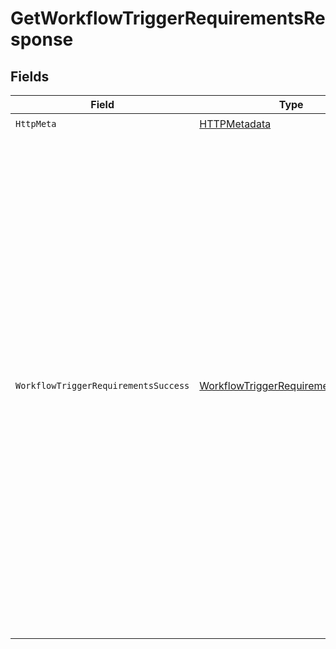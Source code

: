 # GetWorkflowTriggerRequirementsResponse


## Fields

| Field                                                                                                                                                                                                                                                                                                                                                                                                                                                                                                                                                                                                        | Type                                                                                                                                                                                                                                                                                                                                                                                                                                                                                                                                                                                                         | Required                                                                                                                                                                                                                                                                                                                                                                                                                                                                                                                                                                                                     | Description                                                                                                                                                                                                                                                                                                                                                                                                                                                                                                                                                                                                  | Example                                                                                                                                                                                                                                                                                                                                                                                                                                                                                                                                                                                                      |
| ------------------------------------------------------------------------------------------------------------------------------------------------------------------------------------------------------------------------------------------------------------------------------------------------------------------------------------------------------------------------------------------------------------------------------------------------------------------------------------------------------------------------------------------------------------------------------------------------------------ | ------------------------------------------------------------------------------------------------------------------------------------------------------------------------------------------------------------------------------------------------------------------------------------------------------------------------------------------------------------------------------------------------------------------------------------------------------------------------------------------------------------------------------------------------------------------------------------------------------------ | ------------------------------------------------------------------------------------------------------------------------------------------------------------------------------------------------------------------------------------------------------------------------------------------------------------------------------------------------------------------------------------------------------------------------------------------------------------------------------------------------------------------------------------------------------------------------------------------------------------ | ------------------------------------------------------------------------------------------------------------------------------------------------------------------------------------------------------------------------------------------------------------------------------------------------------------------------------------------------------------------------------------------------------------------------------------------------------------------------------------------------------------------------------------------------------------------------------------------------------------ | ------------------------------------------------------------------------------------------------------------------------------------------------------------------------------------------------------------------------------------------------------------------------------------------------------------------------------------------------------------------------------------------------------------------------------------------------------------------------------------------------------------------------------------------------------------------------------------------------------------ |
| `HttpMeta`                                                                                                                                                                                                                                                                                                                                                                                                                                                                                                                                                                                                   | [HTTPMetadata](../../Models/Components/HTTPMetadata.md)                                                                                                                                                                                                                                                                                                                                                                                                                                                                                                                                                      | :heavy_check_mark:                                                                                                                                                                                                                                                                                                                                                                                                                                                                                                                                                                                           | N/A                                                                                                                                                                                                                                                                                                                                                                                                                                                                                                                                                                                                          |                                                                                                                                                                                                                                                                                                                                                                                                                                                                                                                                                                                                              |
| `WorkflowTriggerRequirementsSuccess`                                                                                                                                                                                                                                                                                                                                                                                                                                                                                                                                                                         | [WorkflowTriggerRequirementsSuccess](../../Models/Components/WorkflowTriggerRequirementsSuccess.md)                                                                                                                                                                                                                                                                                                                                                                                                                                                                                                          | :heavy_minus_sign:                                                                                                                                                                                                                                                                                                                                                                                                                                                                                                                                                                                           | Describes the requirements for triggering a workflow                                                                                                                                                                                                                                                                                                                                                                                                                                                                                                                                                         | {<br/>"trigger_id": "00000000-0000-0000-0000-000000000001",<br/>"trigger_event_type": "HTTP",<br/>"trigger_http_config": {<br/>"method": "POST",<br/>"url": "http://www.example.com"<br/>},<br/>"trigger_input_schema": [<br/>{<br/>"field_name": "name",<br/>"field_data_type": "string"<br/>},<br/>{<br/>"field_name": "email",<br/>"field_data_type": "string"<br/>}<br/>],<br/>"metadata": {<br/>"created_at": "2023-01-19T15:30:00+02:00",<br/>"created_by": "00000000-0000-0000-0000-000000000003",<br/>"modified_at": "",<br/>"modified_by": "",<br/>"request_id": "00000000-0000-0000-0000-000000000002",<br/>"response_timestamp": "2024-06-20T15:30:00+02:00",<br/>"response_duration_ms": 100<br/>}<br/>} |